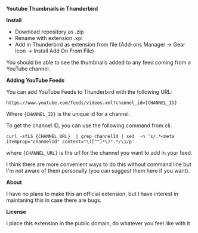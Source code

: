 **Youtube Thumbnails in Thunderbird**

**Install**

- Download repository as .zip
- Rename with extension .xpi 
- Add in Thunderbird as extension from file (Add-ons Manager -> Gear Icon -> Install Add On From File)

You should be able to see the thumbnails added to any feed coming from a YouTube channel.

**Adding YouTube Feeds**

You can add YouTube Feeds to Thunderbird with the following URL:

    https://www.youtube.com/feeds/videos.xml?channel_id={CHANNEL_ID}
    
Where `{CHANNEL_ID}` is the unique id for a channel.

To get the channel ID, you can use the following command from cli: 

    curl -sfLS {CHANNEL_URL}  | grep channelId | sed  -n 's/.*<meta itemprop="channelId" content="\([^"]*\)".*/\1/p'

where `{CHANNEL_URL}` is the url for the channel you want to add in your feed.

I think there are more convenient ways to do this without command line but I'm not aware of them personally (you can suggest them here if you want).

**About**

I have no plans to make this an official extension, but I have interest in maintaning this in case there are bugs. 

**License**

I place this extension in the public domain, do whatever you feel like with it
